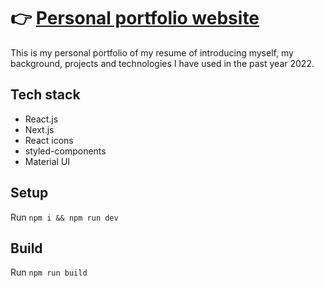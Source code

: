 #  👉 [Personal portfolio website](https://zhijiewei.netlify.app/)

This is my personal portfolio of my resume of introducing myself, my background, projects and technologies I have used in the past year 2022. 


## Tech stack 
- React.js
- Next.js 
- React icons
- styled-components
- Material UI

## Setup
Run `npm i && npm run dev`

## Build 
Run `npm run build`
